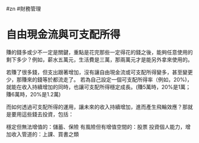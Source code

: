 #zn #財務管理

# 自由現金流與可支配所得

賺的錢多或少不一定是關鍵，重點是花完那些一定得花的錢之後，能夠任意使用的剩下多少？例如，薪水五萬元，生活費是三萬，那兩萬元才是能另外拿來使用的。

若賺了很多錢，但支出跟著增加，沒有讓自由現金流或可支配所得變多，甚至變更少，那賺來的錢等於都流走了。
若為自己設定一個可支配所得率（例如，20%)，就能在收入持續增加的同時，也讓可支配所得穩定成長。(賺5萬時，20%是1萬；賺6萬時，20%是1.2萬)

而如何透過可支配所得的運用，讓未來的收入持續增加，進而產生飛輪效應？那就是要用這些錢去投資，包括：

穩定但無法增值的：儲蓄、保險
有風險但有增值空間的：股票
投資個人能力，增加收入管道的：上課、買書之類